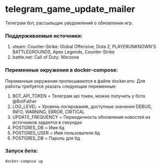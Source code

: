 # telegram_game_update_mailer
Телеграм бот, рассыльщик уведомлений о обновлении игр.  
### Поддерживаемые источники:  
1. steam: Counter-Strike: Global Offensive, Dota 2, PLAYERUNKNOWN'S BATTLEGROUNDS, Apex Legends, Counter-Strike
2. battle.net: Call of Duty: Warzone

### Переменные окружения в docker-compose:
Переменные окружения прописываются в файле docker.env. Для работы требуется указать следующие переменные:  
1. BOT_API_TOKEN = Телеграм api токен, можно получить у бота @BotFather
2. LOG_LEVEL = Уровень логирования, доступные значения DEBUG, INFO, WARNING, ERROR, CRITICAL
3. UPDATE_FREQUENCY = Периодичность обновления новостей из источников задается в секундах
4. POSTGRES_DB = Имя бд
5. POSTGRES_USER = Имя пользователя бд
6. POSTGRES_DB = Пароль для бд

### Запуск бота:
`docker-compose up`